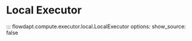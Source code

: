 # Local Executor

::: flowdapt.compute.executor.local.LocalExecutor
    options:
      show_source: false